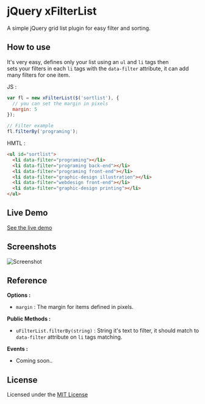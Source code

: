 # jQuery xFilterList

A simple jQuery grid list plugin for easy filter and sorting.


## How to use

It's very easy, defines only your list using an `ul` and `li` tags then <br/>
sets your filters in each `li` tags with the `data-filter` attribute, it can add many filters for one item.

JS :
```js
var fl = new xFilterList($('sortlist'), {
  // you can set the margin in pixels
  margin: 5
});

// Filter example
fl.filterBy('programing');
```

HMTL :
```html
<ul id="sortlist">
  <li data-filter="programing"></li>
  <li data-filter="programing back-end"></li>
  <li data-filter="programing front-end"></li>
  <li data-filter="graphic-design illustration"></li>
  <li data-filter="webdesign front-end"></li>
  <li data-filter="graphic-design printing"></li>
</ul>
```

## Live Demo

[See the live demo](http://goo.gl/5cY8M1)


## Screenshots

![Screenshot](http://joseluisquintana.pe/contribs/screenshots/ufilterlist.png)


## Reference
**Options :**

  * `margin` : The margin for items defined in pixels.

**Public Methods :**
    
  * `uFilterList.filterBy(string)` : String it's text to filter, it should match to `data-filter` attribute on `li` tags matching.
    
**Events :**

  * Coming soon..

## License
Licensed under the [MIT License](http://opensource.org/licenses/MIT)

